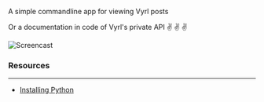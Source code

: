 
A simple commandline app for viewing Vyrl posts

Or a documentation in code of Vyrl's private API ✌️ ✌️ ✌️ 

![Screencast](https://giant.gfycat.com/OffbeatYoungBlowfish.gif)


### Resources
------------
- [Installing Python](http://docs.python-guide.org/en/latest/starting/installation/)
